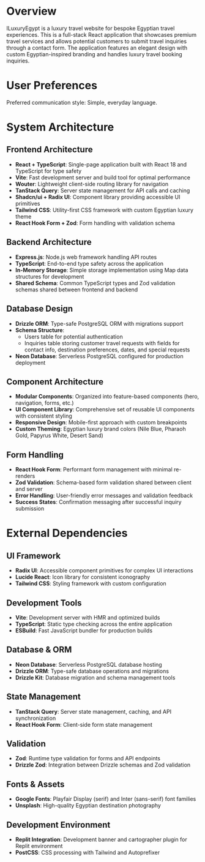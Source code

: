 # Overview

ILuxuryEgypt is a luxury travel website for bespoke Egyptian travel experiences. This is a full-stack React application that showcases premium travel services and allows potential customers to submit travel inquiries through a contact form. The application features an elegant design with custom Egyptian-inspired branding and handles luxury travel booking inquiries.

# User Preferences

Preferred communication style: Simple, everyday language.

# System Architecture

## Frontend Architecture
- **React + TypeScript**: Single-page application built with React 18 and TypeScript for type safety
- **Vite**: Fast development server and build tool for optimal performance
- **Wouter**: Lightweight client-side routing library for navigation
- **TanStack Query**: Server state management for API calls and caching
- **Shadcn/ui + Radix UI**: Component library providing accessible UI primitives
- **Tailwind CSS**: Utility-first CSS framework with custom Egyptian luxury theme
- **React Hook Form + Zod**: Form handling with validation schema

## Backend Architecture
- **Express.js**: Node.js web framework handling API routes
- **TypeScript**: End-to-end type safety across the application
- **In-Memory Storage**: Simple storage implementation using Map data structures for development
- **Shared Schema**: Common TypeScript types and Zod validation schemas shared between frontend and backend

## Database Design
- **Drizzle ORM**: Type-safe PostgreSQL ORM with migrations support
- **Schema Structure**: 
  - Users table for potential authentication
  - Inquiries table storing customer travel requests with fields for contact info, destination preferences, dates, and special requests
- **Neon Database**: Serverless PostgreSQL configured for production deployment

## Component Architecture
- **Modular Components**: Organized into feature-based components (hero, navigation, forms, etc.)
- **UI Component Library**: Comprehensive set of reusable UI components with consistent styling
- **Responsive Design**: Mobile-first approach with custom breakpoints
- **Custom Theming**: Egyptian luxury brand colors (Nile Blue, Pharaoh Gold, Papyrus White, Desert Sand)

## Form Handling
- **React Hook Form**: Performant form management with minimal re-renders
- **Zod Validation**: Schema-based form validation shared between client and server
- **Error Handling**: User-friendly error messages and validation feedback
- **Success States**: Confirmation messaging after successful inquiry submission

# External Dependencies

## UI Framework
- **Radix UI**: Accessible component primitives for complex UI interactions
- **Lucide React**: Icon library for consistent iconography
- **Tailwind CSS**: Styling framework with custom configuration

## Development Tools
- **Vite**: Development server with HMR and optimized builds
- **TypeScript**: Static type checking across the entire application
- **ESBuild**: Fast JavaScript bundler for production builds

## Database & ORM
- **Neon Database**: Serverless PostgreSQL database hosting
- **Drizzle ORM**: Type-safe database operations and migrations
- **Drizzle Kit**: Database migration and schema management tools

## State Management
- **TanStack Query**: Server state management, caching, and API synchronization
- **React Hook Form**: Client-side form state management

## Validation
- **Zod**: Runtime type validation for forms and API endpoints
- **Drizzle Zod**: Integration between Drizzle schemas and Zod validation

## Fonts & Assets
- **Google Fonts**: Playfair Display (serif) and Inter (sans-serif) font families
- **Unsplash**: High-quality Egyptian destination photography

## Development Environment
- **Replit Integration**: Development banner and cartographer plugin for Replit environment
- **PostCSS**: CSS processing with Tailwind and Autoprefixer